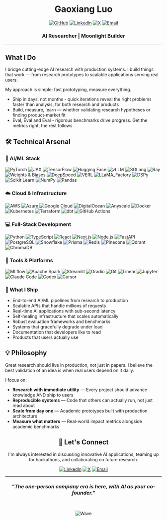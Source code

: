 <div align="center">

# Gaoxiang Luo

<p align="center">
  <a href="https://github.com/gaoxiangluo"><img src="https://img.shields.io/badge/GitHub-100000?style=for-the-badge&logo=github&logoColor=white" alt="GitHub"/></a>
  <a href="https://www.linkedin.com/in/gaoxiangluo/"><img src="https://img.shields.io/badge/LinkedIn-0077B5?style=for-the-badge&logo=linkedin&logoColor=white" alt="LinkedIn"/></a>
  <a href="https://x.com/GaoxiangLuo"><img src="https://img.shields.io/badge/X-000000?style=for-the-badge&logo=x&logoColor=white" alt="X"/></a>
  <a href="mailto:gluo0401@gmail.com"><img src="https://img.shields.io/badge/Email-D14836?style=for-the-badge&logo=gmail&logoColor=white" alt="Email"/></a>
</p>

### AI Researcher | Moonlight Builder

</div>

---

## What I Do

I bridge cutting-edge AI research with production systems. I build things that work — from research prototypes to scalable applications serving real users.

My approach is simple: fast prototyping, measure everything.
- Ship in days, not months - quick iterations reveal the right problems faster than analysis, for both research and products
- Build, measure, learn — whether validating research hypotheses or finding product-market fit
- Eval, Eval and Eval - rigorous benchmarks drive progress. Get the metrics right, the rest follows

## 🛠️ Technical Arsenal

### 🤖 AI/ML Stack
![PyTorch](https://img.shields.io/badge/PyTorch-EE4C2C?style=for-the-badge&logo=pytorch&logoColor=white)
![JAX](https://img.shields.io/badge/JAX-5E97D0?style=for-the-badge&logoColor=white)
![TensorFlow](https://img.shields.io/badge/TensorFlow-FF6F00?style=for-the-badge&logo=tensorflow&logoColor=white)
![Hugging Face](https://img.shields.io/badge/Hugging%20Face-FFD21E?style=for-the-badge&logo=huggingface&logoColor=black)
![vLLM](https://img.shields.io/badge/vLLM-00A8E1?style=for-the-badge&logoColor=white)
![SGLang](https://img.shields.io/badge/SGLang-FF6B6B?style=for-the-badge&logoColor=white)
![Ray](https://img.shields.io/badge/Ray-028CF0?style=for-the-badge&logo=ray&logoColor=white)
![Weights & Biases](https://img.shields.io/badge/Weights_&_Biases-FFBE00?style=for-the-badge&logo=weightsandbiases&logoColor=black)
![DeepSpeed](https://img.shields.io/badge/DeepSpeed-FF6600?style=for-the-badge&logoColor=white)
![VERL](https://img.shields.io/badge/VERL-FE2C55?style=for-the-badge&logoColor=white)
![LLaMA_Factory](https://img.shields.io/badge/LLaMA_Factory-5865F2?style=for-the-badge&logoColor=white)
![DSPy](https://img.shields.io/badge/DSPy-4B8BBE?style=for-the-badge&logoColor=white)
![Scikit Learn](https://img.shields.io/badge/scikit_learn-F7931E?style=for-the-badge&logo=scikit-learn&logoColor=white)
![NumPy](https://img.shields.io/badge/NumPy-013243?style=for-the-badge&logo=numpy&logoColor=white)
![Pandas](https://img.shields.io/badge/Pandas-150458?style=for-the-badge&logo=pandas&logoColor=white)

### ☁️ Cloud & Infrastructure
![AWS](https://img.shields.io/badge/Amazon_AWS-FF9900?style=for-the-badge&logo=amazonaws&logoColor=white)
![Azure](https://img.shields.io/badge/Azure-0078D4?style=for-the-badge&logo=microsoft-azure&logoColor=white)
![Google Cloud](https://img.shields.io/badge/Google_Cloud-4285F4?style=for-the-badge&logo=google-cloud&logoColor=white)
![DigitalOcean](https://img.shields.io/badge/DigitalOcean-0080FF?style=for-the-badge&logo=digitalocean&logoColor=white)
![Anyscale](https://img.shields.io/badge/Anyscale-00ADD8?style=for-the-badge&logoColor=white)
![Docker](https://img.shields.io/badge/Docker-2CA5E0?style=for-the-badge&logo=docker&logoColor=white)
![Kubernetes](https://img.shields.io/badge/Kubernetes-326CE5?style=for-the-badge&logo=kubernetes&logoColor=white)
![Terraform](https://img.shields.io/badge/Terraform-7B42BC?style=for-the-badge&logo=terraform&logoColor=white)
![dbt](https://img.shields.io/badge/dbt-FF6F4C?style=for-the-badge&logo=dbt&logoColor=white)
![GitHub Actions](https://img.shields.io/badge/GitHub_Actions-2088FF?style=for-the-badge&logo=github-actions&logoColor=white)

### 💻 Full-Stack Development
![Python](https://img.shields.io/badge/Python-FFD43B?style=for-the-badge&logo=python&logoColor=blue)
![TypeScript](https://img.shields.io/badge/TypeScript-007ACC?style=for-the-badge&logo=typescript&logoColor=white)
![React](https://img.shields.io/badge/React-20232A?style=for-the-badge&logo=react&logoColor=61DAFB)
![Next.js](https://img.shields.io/badge/Next.js-000000?style=for-the-badge&logo=nextdotjs&logoColor=white)
![Node.js](https://img.shields.io/badge/Node.js-339933?style=for-the-badge&logo=nodedotjs&logoColor=white)
![FastAPI](https://img.shields.io/badge/FastAPI-009688?style=for-the-badge&logo=fastapi&logoColor=white)
![PostgreSQL](https://img.shields.io/badge/PostgreSQL-316192?style=for-the-badge&logo=postgresql&logoColor=white)
![Snowflake](https://img.shields.io/badge/Snowflake-29B5E8?style=for-the-badge&logo=snowflake&logoColor=white)
![Prisma](https://img.shields.io/badge/Prisma-2D3748?style=for-the-badge&logo=prisma&logoColor=white)
![Redis](https://img.shields.io/badge/Redis-DC382D?style=for-the-badge&logo=redis&logoColor=white)
![Pinecone](https://img.shields.io/badge/Pinecone-000000?style=for-the-badge&logo=pinecone&logoColor=white)
![Qdrant](https://img.shields.io/badge/Qdrant-DC244C?style=for-the-badge&logoColor=white)
![ChromaDB](https://img.shields.io/badge/ChromaDB-FF6F61?style=for-the-badge&logoColor=white)

### 🔧 Tools & Platforms
![MLflow](https://img.shields.io/badge/MLflow-0194E2?style=for-the-badge&logo=mlflow&logoColor=white)
![Apache Spark](https://img.shields.io/badge/Apache_Spark-E25A1C?style=for-the-badge&logo=apachespark&logoColor=white)
![Streamlit](https://img.shields.io/badge/Streamlit-FF4B4B?style=for-the-badge&logo=streamlit&logoColor=white)
![Gradio](https://img.shields.io/badge/Gradio-FE7C00?style=for-the-badge&logo=gradio&logoColor=white)
![Git](https://img.shields.io/badge/GIT-E44C30?style=for-the-badge&logo=git&logoColor=white)
![Linear](https://img.shields.io/badge/Linear-5E6AD2?style=for-the-badge&logo=linear&logoColor=white)
![Jupyter](https://img.shields.io/badge/Jupyter-F37626?style=for-the-badge&logo=jupyter&logoColor=white)
![Claude Code](https://img.shields.io/badge/Claude_Code-D97757?style=for-the-badge&logoColor=white)
![Codex](https://img.shields.io/badge/Codex-412991?style=for-the-badge&logo=openai&logoColor=white)
![Cursor](https://img.shields.io/badge/Cursor-000000?style=for-the-badge&logoColor=white)

### 🎯 What I Ship
- End-to-end AI/ML pipelines from research to production
- Scalable APIs that handle millions of requests
- Real-time AI applications with sub-second latency
- Self-healing infrastructure that scales automatically
- Robust evaluation frameworks and benchmarks
- Systems that gracefully degrade under load
- Documentation that developers like to read
- Products that users actually use

## 💡 Philosophy

Great research should live in production, not just in papers. I believe the best validation of an idea is when real users depend on it daily.

I focus on:
- **Research with immediate utility** — Every project should advance knowledge AND ship to users
- **Reproducible systems** — Code that others can actually run, not just read about
- **Scale from day one** — Academic prototypes built with production architecture
- **Measure what matters** — Real-world impact metrics alongside academic benchmarks

<!-- ## 🔥 Recent Work -->

<!-- ### Research → Production -->

<!-- coming soon... -->

<div align="center">

## 🌟 Let's Connect

I'm always interested in discussing innovative AI applications, teaming up for hackathons, and collaborating on future research.

[![LinkedIn](https://img.shields.io/badge/LinkedIn-0077B5?style=for-the-badge&logo=linkedin&logoColor=white)](https://www.linkedin.com/in/gaoxiangluo/)
[![X](https://img.shields.io/badge/X-000000?style=for-the-badge&logo=x&logoColor=white)](https://x.com/GaoxiangLuo)
[![Email](https://img.shields.io/badge/Email-D14836?style=for-the-badge&logo=gmail&logoColor=white)](mailto:gluo0401@gmail.com)

</div>

<div align="center">

---

### *"The one-person company era is here, with AI as your co-founder."*

<br>

![Wave](https://capsule-render.vercel.app/api?type=waving&color=gradient&height=100&section=footer)

</div>